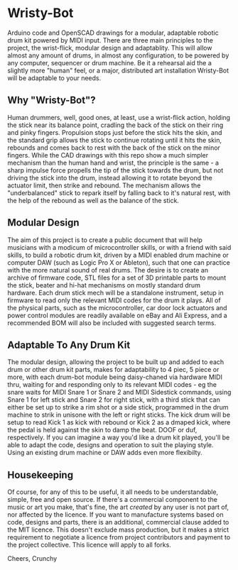 # Wristy-Bot
Arduino code and OpenSCAD drawings for a modular, adaptable robotic drum kit powered by MIDI input. There are three main principles to the project, the wrist-flick, modular design and adaptablity. This will allow almost any amount of drums, in almost any configuration, to be powered by any computer, sequencer or drum machine. Be it a rehearsal aid the a slightly more "human" feel, or a major, distributed art installation Wristy-Bot will be adaptable to your needs.

## Why "Wristy-Bot"?
Human drummers, well, good ones, at least, use a wrist-flick action, holding the stick near its balance point, cradling the back of the stick on their ring and pinky fingers. Propulsion stops just before the stick hits the skin, and the standard grip allows the stick to continue rotating until it hits the skin, rebounds and comes back to rest with the back of the stick on the minor fingers. While the CAD drawings with this repo show a much simpler mechanism than the human hand and wrist, the principle is the same - a sharp impulse force propells the tip of the stick towards the drum, but not driving the stick into the drum, instead allowing it to rotate beyond the actuator limit, then strike and rebound. The mechanism allows the "underbalanced" stick to repark itself by falling back to it's natural rest, with the help of the rebound as well as the balance of the stick.

## Modular Design
The aim of this project is to create a public document that will help musicians with a modicum of microcontroller skills, or with a friend with said skills, to build a robotic drum kit, driven by a MIDI enabled drum machine or computer DAW (such as Logic Pro X or Ableton), such that one can practice with the more natural sound of real drums. The desire is to create an archive of firmware code, STL files for a set of 3D printable parts to mount the stick, beater and hi-hat mechanisms on mostly standard drum hardware. Each drum stick mech will be a standalone instrument, setup in firmware to read only the relevant MIDI codes for the drum it plays. All of the physical parts, such as the microcontroller, car door lock actuators and power control modules are readily available on eBay and Ali Express, and a recommended BOM will also be included with suggested search terms.

## Adaptable To Any Drum Kit
The modular design, allowing the project to be built up and added to each drum or other drum kit parts, makes for adaptability to 4 piec, 5 piece or more, with each drum-bot module being daisy-chaned via hardware MIDI thru, waiting for and responding only to its relevant MIDI codes - eg the snare waits for MIDI Snare 1 or Snare 2 and MIDI Sidestick commands, using Snare 1 for left stick and Snare 2 for right stick, with a third stick that can either be set up to strike a rim shot or a side stick, programmed in the drum machine to strik in unisone with the left or right sticks. The kick drum will be setup to read Kick 1 as kick with rebound or Kick 2 as a dmaped kick, where the pedal is held against the skin to damp the beat. DOOF or duf, respectively. If you can imagine a way you'd like a drum kit played, you'll be able to adapt the code, designs and operation to suit the playing style. Using an existing drum machine or DAW adds even more flexibilty.

## Housekeeping
Of course, for any of this to be useful, it all needs to be understandable, simple, free and open source. If there's a commercial component to the music or art you make, that's fine, the art *created* by any user is not part of, nor affected by the licence. If you want to manufacture systems based on code, designs and parts, there is an additional, commercial clause added to the MIT licence. This doesn't exclude mass production, but it makes a strict requirement to negotiate a licence from project contributors and payment to the project collective. This licence will apply to all forks.

Cheers,
Crunchy
